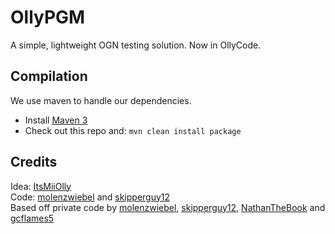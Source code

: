 OllyPGM
=======

A simple, lightweight OGN testing solution. Now in OllyCode.

Compilation
-----------
We use maven to handle our dependencies.

* Install [Maven 3](http://maven.apache.org/download.html)
* Check out this repo and: `mvn clean install package`

Credits
-------
Idea: [ItsMiiOlly](http://github.com/ItsMiiOlly)  
Code: [molenzwiebel](http://github.com/molenzwiebel) and [skipperguy12](http://github.com/skipperguy12)  
Based off private code by [molenzwiebel](http://github.com/molenzwiebel), [skipperguy12](http://github.com/skipperguy12), [NathanTheBook](http://github.com/NathanTheBook) and [gcflames5](http://github.com/gcflames5)
